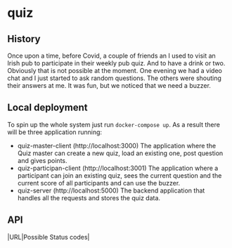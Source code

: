 # quiz

## History

Once upon a time, before Covid, a couple of friends an I used to visit an Irish pub to participate in their weekly pub quiz. And to have a drink or two. Obviously that is not possible at the moment. One evening we had a video chat and I just started to ask random questions. The others were shouting their answers at me. It was fun, but we noticed that we need a buzzer.

## Local deployment

To spin up the whole system just run `docker-compose up`. As a result there will be three application running:
* quiz-master-client (http://localhost:3000)
  The application where the Quiz master can create a new quiz, load an existing one, post question and gives points.
* quiz-participan-client (http://localhost:3001)
  The application where a participant can join an existing quiz, sees the current question and the current score of all participants and can use the buzzer.
* quiz-server (http://localhost:5000)
  The backend application that handles all the requests and stores the quiz data.

## API

|URL|Possible Status codes|
